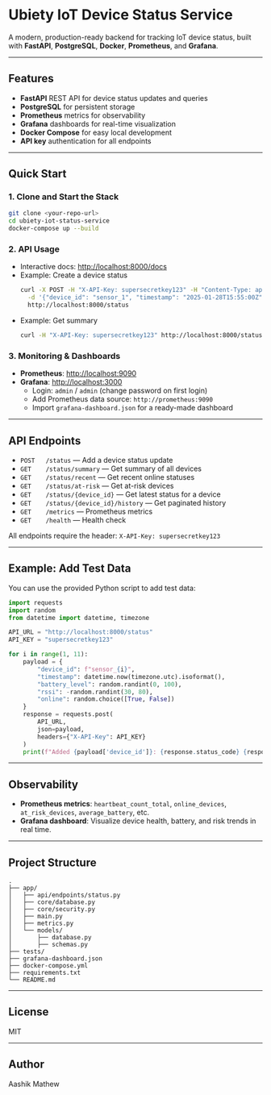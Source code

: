 # Ubiety IoT Device Status Service

A modern, production-ready backend for tracking IoT device status, built with **FastAPI**, **PostgreSQL**, **Docker**, **Prometheus**, and **Grafana**.

---

## Features
- **FastAPI** REST API for device status updates and queries
- **PostgreSQL** for persistent storage
- **Prometheus** metrics for observability
- **Grafana** dashboards for real-time visualization
- **Docker Compose** for easy local development
- **API key** authentication for all endpoints

---

## Quick Start

### 1. Clone and Start the Stack
```sh
git clone <your-repo-url>
cd ubiety-iot-status-service
docker-compose up --build
```

### 2. API Usage
- Interactive docs: [http://localhost:8000/docs](http://localhost:8000/docs)
- Example: Create a device status
  ```sh
  curl -X POST -H "X-API-Key: supersecretkey123" -H "Content-Type: application/json" \
    -d '{"device_id": "sensor_1", "timestamp": "2025-01-28T15:55:00Z", "battery_level": 85, "rssi": -60, "online": true}' \
    http://localhost:8000/status
  ```
- Example: Get summary
  ```sh
  curl -H "X-API-Key: supersecretkey123" http://localhost:8000/status/summary | jq .
  ```

### 3. Monitoring & Dashboards
- **Prometheus**: [http://localhost:9090](http://localhost:9090)
- **Grafana**: [http://localhost:3000](http://localhost:3000)
  - Login: `admin` / `admin` (change password on first login)
  - Add Prometheus data source: `http://prometheus:9090`
  - Import `grafana-dashboard.json` for a ready-made dashboard

---

## API Endpoints
- `POST   /status`         — Add a device status update
- `GET    /status/summary` — Get summary of all devices
- `GET    /status/recent`  — Get recent online statuses
- `GET    /status/at-risk` — Get at-risk devices
- `GET    /status/{device_id}` — Get latest status for a device
- `GET    /status/{device_id}/history` — Get paginated history
- `GET    /metrics`        — Prometheus metrics
- `GET    /health`         — Health check

All endpoints require the header: `X-API-Key: supersecretkey123`

---

## Example: Add Test Data
You can use the provided Python script to add test data:
```python
import requests
import random
from datetime import datetime, timezone

API_URL = "http://localhost:8000/status"
API_KEY = "supersecretkey123"

for i in range(1, 11):
    payload = {
        "device_id": f"sensor_{i}",
        "timestamp": datetime.now(timezone.utc).isoformat(),
        "battery_level": random.randint(0, 100),
        "rssi": -random.randint(30, 80),
        "online": random.choice([True, False])
    }
    response = requests.post(
        API_URL,
        json=payload,
        headers={"X-API-Key": API_KEY}
    )
    print(f"Added {payload['device_id']}: {response.status_code} {response.text}")
```

---

## Observability
- **Prometheus metrics**: `heartbeat_count_total`, `online_devices`, `at_risk_devices`, `average_battery`, etc.
- **Grafana dashboard**: Visualize device health, battery, and risk trends in real time.

---

## Project Structure
```
.
├── app/
│   ├── api/endpoints/status.py
│   ├── core/database.py
│   ├── core/security.py
│   ├── main.py
│   ├── metrics.py
│   └── models/
│       ├── database.py
│       ├── schemas.py
├── tests/
├── grafana-dashboard.json
├── docker-compose.yml
├── requirements.txt
└── README.md
```

---

## License
MIT

---

## Author
Aashik Mathew
